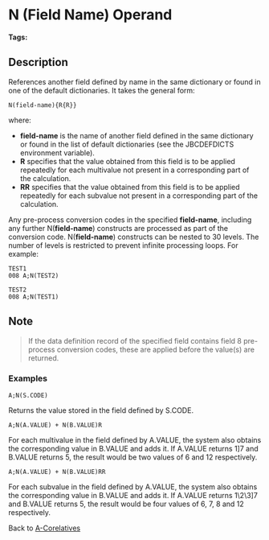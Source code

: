 # N (Field Name) Operand

<PageHeader />

**Tags:**
<badge text='field operand' vertical='middle' />
<badge text='jql' vertical='middle' />

## Description

References another field defined by name in the same dictionary or found in one of the default dictionaries. It takes the general form:

```
N(field-name){R{R}}
```

where:

- **field-name** is the name of another field defined in the same dictionary or found in the list of default dictionaries (see the JBCDEFDICTS environment variable).
- **R** specifies that the value obtained from this field is to be applied repeatedly for each multivalue not present in a corresponding part of the calculation.
- **RR** specifies that the value obtained from this field is to be applied repeatedly for each subvalue not present in a corresponding part of the calculation.

Any pre-process conversion codes in the specified **field-name**, including any further N(**field-name**) constructs are processed as part of the conversion code. N(**field-name**) constructs can be nested to 30 levels. The number of levels is restricted to prevent infinite processing loops. For example:

```
TEST1
008 A;N(TEST2)
```

```
TEST2
008 A;N(TEST1)
```

## Note

> If the data definition record of the specified field contains field 8 pre-process conversion codes, these are applied before the value(s) are returned.

### Examples

```
A;N(S.CODE)
```

Returns the value stored in the field defined by S.CODE.

```
A;N(A.VALUE) + N(B.VALUE)R
```

For each multivalue in the field defined by A.VALUE, the system also obtains the corresponding value in B.VALUE and adds it. If A.VALUE returns 1]7 and B.VALUE returns 5, the result would be two values of 6 and 12 respectively.

```
A;N(A.VALUE) + N(B.VALUE)RR
```

For each subvalue in the field defined by A.VALUE, the system also obtains the corresponding value in B.VALUE and adds it. If A.VALUE returns 1\2\3]7 and B.VALUE returns 5, the result would be four values of 6, 7, 8 and 12 respectively.

Back to [A-Corelatives](./../a-correlatives)
